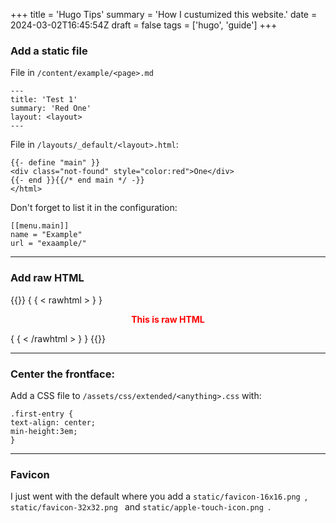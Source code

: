 +++
title = 'Hugo Tips'
summary = 'How I custumized this website.'
date = 2024-03-02T16:45:54Z
draft = false
tags = ['hugo', 'guide']
+++
### Add a static file

File in `/content/example/<page>.md`
```
---
title: 'Test 1'
summary: 'Red One'
layout: <layout>
---
```

File in `/layouts/_default/<layout>.html`:

```
{{- define "main" }}
<div class="not-found" style="color:red">One</div>
{{- end }}{{/* end main */ -}}
</html>
```

Don't forget to list it in the configuration:
```
[[menu.main]]
name = "Example"
url = "exaample/"
```
---
### Add raw HTML
{{<rawhtml>}}
{ { < rawhtml > } }
<p align="center" style="color: red;"><strong>This is raw HTML</strong></p>
{ { < /rawhtml > } }
{{</rawhtml>}}

---

### Center the frontface:

Add a CSS file to `/assets/css/extended/<anything>.css` with:

```
.first-entry {
text-align: center;
min-height:3em;
}
```

---
### Favicon
I just went with the default where you add a `static/favicon-16x16.png `,  `static/favicon-32x32.png ` and  `static/apple-touch-icon.png `.
